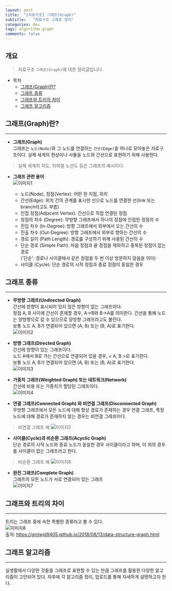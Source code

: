 ```yaml
---
layout: post
title:  "[자료구조] 그래프(Graph)"
subtitle:   "자료구조 그래프 정리"
categories: dev
tags: algorithm graph
comments: false
---
```


## 개요
> 자료구조 `그래프(Graph)`에 대한 정리글입니다.

- 목차
	- [그래프(Graph)란?](#그래프graph란) 
    - [그래프 종류](#그래프-종류)
    - [그래프와 트리의 차이](#그래프와-트리의-차이)
    - [그래프 알고리즘](#그래프-알고리즘)

## 그래프(Graph)란?
---

* __그래프(Graph)__  
그래프는 `노드(Node)`와 그 노드를 연결하는 `간선(Edge)`을 하나로 모아놓은 자료구조이다. 실제 세계의 현상이나 사물을 노드와 간선으로 표현하기 위해 사용한다.
> 실제 세계의 지도, 지하철 노선도 등은 그래프의 예시이다.

* __그래프 관련 용어__  
![이미지1](https://jsim6342.github.io/assets/img/dev/algorithm/2021-04-22-dev-algorithm-graph-picture1.png) 
 
  - 노드(Node), 정점(Vertex): 어떤 한 지점, 위치  
  - 간선(Edge): 위치 간의 관계를 표시한 선으로 노드를 연결한 선(link 또는 branch라고도 부름)  
  - 인접 정점(Adjacent Vertex): 간선으로 직접 연결된 정점  
  - 정점의 차수 (Degree): 무방향 그래프에서 하나의 정점에 인접한 정점의 수  
  - 진입 차수 (In-Degree): 방향 그래프에서 외부에서 오는 간선의 수  
  - 진출 차수 (Out-Degree): 방향 그래프에서 외부로 향하는 간선의 수  
  - 경로 길이 (Path Length): 경로를 구성하기 위해 사용된 간선의 수  
  - 단순 경로 (Simple Path): 처음 정점과 끝 정점을 제외하고 중복된 정점이 없는 경로  
    ('단순': 경로나 사이클에서 같은 정점을 두 번 이상 방문하지 않음을 의미)  
  - 사이클 (Cycle): 단순 경로의 시작 정점과 종료 정점이 동일한 경우  


## 그래프 종류
---
* __무방향 그래프(Undirected Graph)__  
간선에 방향이 표시되어 있지 않은 방향이 없는 그래프이다.  
정점 A, B 사이에 간선이 존재할 경우, A→B와 B→A를 의미한다. 간선을 통해 노드는 양방향으로 갈 수 있으므로 양방향 그래프라고도 불린다.  
보통 노드 A, B가 연결되어 있으면 (A, B) 또는 (B, A)로 표기한다.  
![이미지2](https://jsim6342.github.io/assets/img/dev/algorithm/2021-04-22-dev-algorithm-graph-picture2.png)  

* __방향 그래프(Directed Graph)__  
간선에 방향이 있는 그래프이다.  
노드 A에서 B로 가는 간선으로 연결되어 있을 경우, < A, B >로 표기한다.  
보통 노드 A, B가 연결되어 있으면 (A, B) 또는 (B, A)로 표기한다.  
![이미지3](https://jsim6342.github.io/assets/img/dev/algorithm/2021-04-22-dev-algorithm-graph-picture3.png)  

* __가중치 그래프(Weighted Graph) 또는 네트워크(Network)__  
간선에 비용 또는 가중치가 할당된 그래프이다.  
![이미지4](https://jsim6342.github.io/assets/img/dev/algorithm/2021-04-22-dev-algorithm-graph-picture4.png)  

* __연결 그래프(Connected Graph) 와 비연결 그래프(Disconnected Graph)__  
무방향 그래프에서 모든 노드에 대해 항상 경로가 존재하는 경우 연결 그래프, 특정 노드에 대해 경로가 존재하지 않는 경우는 비연결 그래프이다.  
> 비연결 그래프 예
> ![이미지5](https://jsim6342.github.io/assets/img/dev/algorithm/2021-04-22-dev-algorithm-graph-picture5.png)  

* __사이클(Cycle)과 비순환 그래프(Acyclic Graph)__  
단순 경로의 시작 노드와 종료 노드가 동일한 경우 사이클이라고 하며, 이 외의 경우를 사이클이 없는 그래프라고 한다.  
> 비순환 그래프 예
> ![이미지6](https://jsim6342.github.io/assets/img/dev/algorithm/2021-04-22-dev-algorithm-graph-picture6.png)  

* __완전 그래프(Complete Graph)__  
그래프의 모든 노드가 서로 연결되어 있는 그래프  
![이미지7](https://jsim6342.github.io/assets/img/dev/algorithm/2021-04-22-dev-algorithm-graph-picture7.png)  


## 그래프와 트리의 차이
---
트리는 그래프 중에 속한 특별한 종류라고 볼 수 있다.  
![이미지8](https://jsim6342.github.io/assets/img/dev/algorithm/2021-04-22-dev-algorithm-graph-picture8.png)  
출처: https://gmlwjd9405.github.io/2018/08/13/data-structure-graph.html


## 그래프 알고리즘
---
실생활에서 다양한 것들을 그래프로 표현할 수 있는 만큼 그래프를 활용한 다양한 알고리즘이 고안되어 있다. 차후에 각 알고리즘 정리, 업로드를 통해 자세하게 설명하고자 한다.